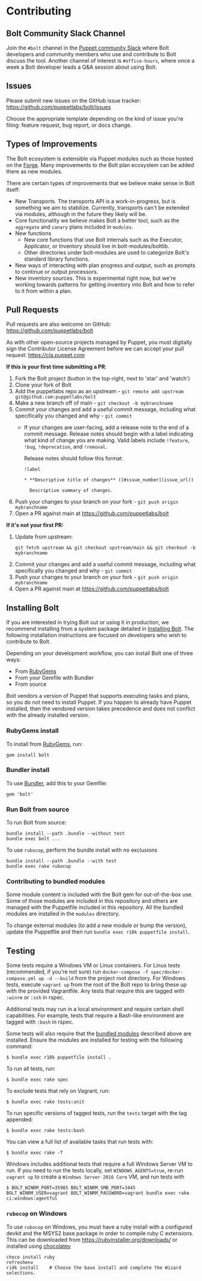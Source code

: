# Contributing

## Bolt Community Slack Channel

Join the `#bolt` channel in the [Puppet community
Slack](https://slack.puppet.com/) where Bolt developers and community members
who use and contribute to Bolt discuss the tool. Another channel of interest is
`#office-hours`, where once a week a Bolt developer leads a Q&A session about
using Bolt.

## Issues

Please submit new issues on the GitHub issue tracker:
https://github.com/puppetlabs/bolt/issues

Choose the appropriate template depending on the kind of issue you're filing:
feature request, bug report, or docs change.

## Types of Improvements

The Bolt ecosystem is extensible via Puppet modules such as those hosted on the
[Forge](https://forge.puppet.com/). Many improvements to the Bolt plan ecosystem
can be added there as new modules.

There are certain types of improvements that we believe make sense in Bolt
itself:

* New Transports. The transports API is a work-in-progress, but is something we
  aim to stabilize. Currently, transports can't be extended via modules, although
  in the future they likely will be.
* Core functionality we believe makes Bolt a better tool, such as the
  `aggregate` and `canary` plans included in `modules`.
* New functions
    * New core functions that use Bolt internals such as the Executor,
      Applicator, or Inventory should live in bolt-modules/boltlib.
    * Other directories under bolt-modules are used to categorize Bolt's
      standard library functions.
* New ways of interacting with plan progress and output, such as prompts to
  continue or output processors.
* New inventory sources. This is experimental right now, but we're working
  towards patterns for getting inventory into Bolt and how to refer to it from
  within a plan.

## Pull Requests

Pull requests are also welcome on GitHub: https://github.com/puppetlabs/bolt

As with other open-source projects managed by Puppet, you must digitally sign
the Contributor License Agreement before we can accept your pull request:
https://cla.puppet.com

**If this is your first time submitting a PR**:
1. Fork the Bolt project (button in the top-right, next to 'star' and 'watch')
1. Clone your fork of Bolt
1. Add the puppetlabs repo as an upstream - `git remote add upstream
   git@github.com:puppetlabs/bolt`
1. Make a new branch off of main - `git checkout -b mybranchname`
1. Commit your changes and add a useful commit message, including what
   specifically you changed and why - `git commit`
    * If your changes are user-facing, add a release note to the end of a commit
      message. Release notes should begin with a label indicating what kind of
      change you are making. Valid labels include `!feature`, `!bug`,
      `!deprecation`, and `!removal`.

      Release notes should follow this format:

      ```
      !label

      * **Descriptive title of changes** ([#issue_number](issue_url))

        Descriptive summary of changes.
      ```
1. Push your changes to your branch on your fork - `git push origin
   mybranchname`
1. Open a PR against main at https://github.com/puppetlabs/bolt

**If it's not your first PR:**
1. Update from upstream:
   ```
   git fetch upstream && git checkout upstream/main && git checkout -b mybranchname
   ```
1. Commit your changes and add a useful commit message, including what
   specifically you changed and why - `git commit`
1. Push your changes to your branch on your fork - `git push origin
   mybranchname`
1. Open a PR against main at https://github.com/puppetlabs/bolt

## Installing Bolt

If you are interested in trying Bolt out or using it in production, we recommend
installing from a system package detailed in [Installing
Bolt](https://puppet.com/docs/bolt/latest/bolt_installing.html). The following
installation instructions are focused on developers who wish to contribute to
Bolt.

Depending on your development workflow, you can install Bolt one of three ways:

* From [RubyGems](https://rubygems.org)
* From your Gemfile with Bundler
* From source

Bolt vendors a version of Puppet that supports executing tasks and plans, so you
do not need to install Puppet. If you happen to already have Puppet installed,
then the vendored version takes precedence and does not conflict with the
already installed version.

### RubyGems install

To install from [RubyGems](https://rubygems.org), run:

    gem install bolt

### Bundler install

To use [Bundler](https://bundler.io), add this to your Gemfile:

    gem 'bolt'

### Run Bolt from source

To run Bolt from source:

    bundle install --path .bundle --without test
    bundle exec bolt ...

To use `rubocop`, perform the bundle install with no exclusions

    bundle install --path .bundle --with test
    bundle exec rake rubocop

### Contributing to bundled modules

Some module content is included with the Bolt gem for out-of-the-box use. Some
of those modules are included in this repository and others are managed with the
Puppetfile included in this repository. All the bundled modules are installed in
the `modules` directory.

To change external modules (to add a new module or bump the version), update the
Puppetfile and then run `bundle exec r10k puppetfile install`.

## Testing

Some tests require a Windows VM or Linux containers. For Linux tests
(recommended, if you're not sure) run `docker-compose -f spec/docker-compose.yml
up -d --build` from the project root directory. For Windows tests, execute
`vagrant up` from the root of the Bolt repo to bring these up with the provided
Vagrantfile. Any tests that require this are tagged with `:winrm` or `:ssh` in
rspec.

Additional tests may run in a local environment and require certain shell
capabilities. For example, tests that require a Bash-like environment are tagged
with `:bash` in rspec.

Some tests will also require that the [bundled
modules](#contributing-to-bundled-modules) described above are installed. Ensure
the modules are installed for testing with the following command:

    $ bundle exec r10k puppetfile install .

To run all tests, run:

    $ bundle exec rake spec

To exclude tests that rely on Vagrant, run:

    $ bundle exec rake tests:unit

To run specific versions of tagged tests, run the `tests` target with the tag
appended:

    $ bundle exec rake tests:bash

You can view a full list of available tasks that run tests with:

    $ bundle exec rake -T

Windows includes additional tests that require a full Windows Server VM to run.
If you need to run the tests locally, set `WINDOWS_AGENTS=true`, re-run `vagrant
up` to create a `Windows Server 2016 Core` VM, and run tests with

    $ BOLT_WINRM_PORT=35985 BOLT_WINRM_SMB_PORT=3445 BOLT_WINRM_USER=vagrant BOLT_WINRM_PASSWORD=vagrant bundle exec rake ci:windows:agentful

### `rubocop` on Windows

To use `rubocop` on Windows, you must have a ruby install with a configured
devkit and the MSYS2 base package in order to compile ruby C extensions. This
can be downloaded from https://rubyinstaller.org/downloads/ or installed using
[chocolatey](https://chocolatey.org/packages/ruby)

    choco install ruby
    refreshenv
    ridk install    # Choose the base install and complete the Wizard selections.
